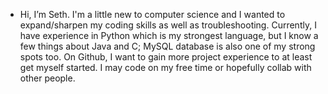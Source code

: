 - Hi, I’m Seth. I'm a little new to computer science and I wanted to expand/sharpen my coding skills as well as troubleshooting. Currently, I have experience in Python which is my strongest language, but I know a few things about Java and C; MySQL database is also one of my strong spots too. On Github, I want to gain more project experience to at least get myself started. I may code on my free time or hopefully collab with other people.

<!---
sehtlol/sehtlol is a ✨ special ✨ repository because its `README.md` (this file) appears on your GitHub profile.
You can click the Preview link to take a look at your changes.
--->
